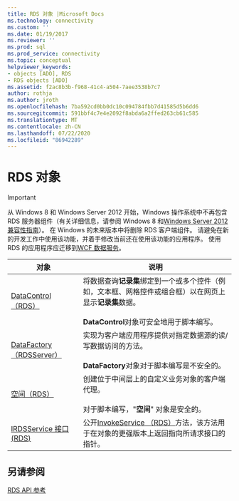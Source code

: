 ```yaml
---
title: RDS 对象 |Microsoft Docs
ms.technology: connectivity
ms.custom: ''
ms.date: 01/19/2017
ms.reviewer: ''
ms.prod: sql
ms.prod_service: connectivity
ms.topic: conceptual
helpviewer_keywords:
- objects [ADO], RDS
- RDS objects [ADO]
ms.assetid: f2ac8b3b-f968-41c4-a504-7aee3538b7c7
author: rothja
ms.author: jroth
ms.openlocfilehash: 7ba592cd0bb0dc10c094784fbb7d41585d5b6dd6
ms.sourcegitcommit: 591bbf4c7e4e2092f8abda6a2ffed263cb61c585
ms.translationtype: MT
ms.contentlocale: zh-CN
ms.lasthandoff: 07/22/2020
ms.locfileid: "86942289"
---
```

# <a name="rds-objects"></a>RDS 对象
> [!IMPORTANT]
>  从 Windows 8 和 Windows Server 2012 开始，Windows 操作系统中不再包含 RDS 服务器组件（有关详细信息，请参阅 Windows 8 和[Windows Server 2012 兼容性指南](https://www.microsoft.com/download/details.aspx?id=27416)）。 在 Windows 的未来版本中将删除 RDS 客户端组件。 请避免在新的开发工作中使用该功能，并着手修改当前还在使用该功能的应用程序。 使用 RDS 的应用程序应迁移到[WCF 数据服务](https://go.microsoft.com/fwlink/?LinkId=199565)。  
  
|对象|说明|  
|-|-|  
|[DataControl （RDS）](../../../ado/reference/rds-api/datacontrol-object-rds.md)|将数据查询**记录集**绑定到一个或多个控件（例如，文本框、网格控件或组合框）以在网页上显示**记录集**数据。<br /><br /> **DataControl**对象可安全地用于脚本编写。|  
|[DataFactory （RDSServer）](../../../ado/reference/rds-api/datafactory-object-rdsserver.md)|实现为客户端应用程序提供对指定数据源的读/写数据访问的方法。<br /><br /> **DataFactory**对象对于脚本编写是不安全的。|  
|[空间（RDS）](../../../ado/reference/rds-api/dataspace-object-rds.md)|创建位于中间层上的自定义业务对象的客户端代理。<br /><br /> 对于脚本编写，"**空间**" 对象是安全的。|  
|[IRDSService 接口 (RDS)](../../../ado/reference/rds-api/irdsservice-interface-rds.md)|公开[InvokeService （RDS）](../../../ado/reference/rds-api/invokeservice-rds.md)方法，该方法用于在对象的更强版本上返回指向所请求接口的指针。|  
  
## <a name="see-also"></a>另请参阅  
 [RDS API 参考](../../../ado/reference/rds-api/rds-api-reference.md)


